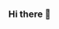 ### Hi there 👋

<!--
**trevisss/trevisss** is a ✨ _special_ ✨ repository because its `README.md` (this file) appears on your GitHub profile.

Here are some ideas to get you started:

- 🔭 I’m currently working on improoving myself in phyton
- 🌱 I’m currently learning phyton
- ⚡ Fun fact: i love basketball
-->
